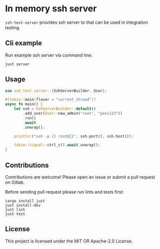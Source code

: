 # In memory ssh server

`ssh-test-server` provides ssh server to that can be used in integration testing.

## Cli example

Run example ssh server via command line:

```
just server
```

## Usage

```rust
use ssh_test_server::{SshServerBuilder, User};

#[tokio::main(flavor = "current_thread")]
async fn main() {
    let ssh = SshServerBuilder::default()
        .add_user(User::new_admin("root", "pass123"))
        .run()
        .await
        .unwrap();

    println!("ssh -p {} root@{}", ssh.port(), ssh.host());

    tokio::signal::ctrl_c().await.unwrap();
}
```

## Contributions

Contributions are welcome! Please open an issue or submit a pull request on Gitlab.

Before sending pull request please run lints and tests first:

```shell
cargo install just
just install-dev
just lint
just test
```

## License

This project is licensed under the MIT OR Apache-2.0 License.